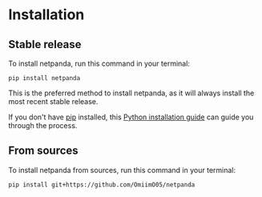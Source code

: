 # Installation

## Stable release

To install netpanda, run this command in your terminal:

```
pip install netpanda
```

This is the preferred method to install netpanda, as it will always install the most recent stable release.

If you don't have [pip](https://pip.pypa.io) installed, this [Python installation guide](http://docs.python-guide.org/en/latest/starting/installation/) can guide you through the process.

## From sources

To install netpanda from sources, run this command in your terminal:

```
pip install git+https://github.com/OmiimO05/netpanda
```
